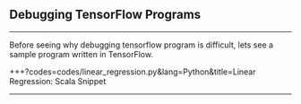 ## Debugging TensorFlow Programs

---

Before seeing why debugging tensorflow program is difficult, lets see a sample program written in TensorFlow.

+++?codes=codes/linear_regression.py&lang=Python&title=Linear Regression: Scala Snippet

---
